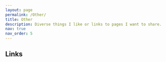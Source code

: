 ```yaml
---
layout: page
permalink: /Other/
title: Other
description: Diverse things I like or links to pages I want to share. 
nav: true
nav_order: 5
---
```


## Links

